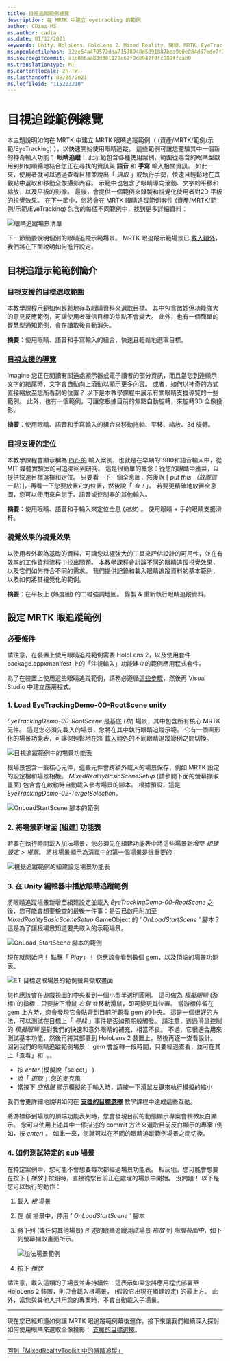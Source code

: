 ```yaml
---
title: 目視追蹤範例總覽
description: 在 MRTK 中建立 eyetracking 的範例
author: CDiaz-MS
ms.author: cadia
ms.date: 01/12/2021
keywords: Unity、HoloLens、HoloLens 2、Mixed Reality、開發、MRTK、EyeTracking、
ms.openlocfilehash: 32ae64a470572dda71578948d5091887bea9e0e084d97ede7f2f14af596b5a6b
ms.sourcegitcommit: a1c086aa83d381129e62f9d8942f0fc889ffcab0
ms.translationtype: MT
ms.contentlocale: zh-TW
ms.lasthandoff: 08/05/2021
ms.locfileid: "115223210"
---
```

# <a name="eye-tracking-examples-overview"></a>目視追蹤範例總覽

本主題說明如何在 MRTK 中建立 MRTK 眼睛追蹤範例（ (資產/MRTK/範例/示範/EyeTracking) ），以快速開始使用眼睛追蹤。
這些範例可讓您體驗其中一個新的神奇輸入功能： **眼睛追蹤**！
此示範包含各種使用案例，範圍從隱含的眼睛型啟用到如何順暢地結合您正在尋找的資訊與 **語音** 和 **手寫** 輸入相關資訊。
如此一來，使用者就可以透過查看目標並說出「 _選取_ 」或執行手勢，快速且輕鬆地在其觀點中選取和移動全像攝影內容。
示範中也包含了眼睛導向滾動、文字的平移和縮放，以及平板的影像。
最後，會提供一個範例來錄製和視覺化使用者對2D 平板的視覺效果。
在下一節中，您將會在 MRTK 眼睛追蹤範例套件 (資產/MRTK/範例/示範/EyeTracking) 包含的每個不同範例中，找到更多詳細資料：

![眼睛追蹤場景清單](../images/eye-tracking/mrtk_et_list_et_scenes.jpg)

下一節簡要說明個別的眼睛追蹤示範場景。
MRTK 眼追蹤示範場景已 [載入額外](https://docs.unity3d.com/ScriptReference/SceneManagement.LoadSceneMode.Additive.html)，我們將在下面說明如何進行設定。

## <a name="overview-of-the-eye-tracking-demo-samples"></a>目視追蹤示範範例簡介

### <a name="eye-supported-target-selection"></a>[**目視支援的目標選取範圍**](../input/eye-tracking/eye-tracking-target-selection.md)

本教學課程示範如何輕鬆地存取眼睛資料來選取目標。
其中包含微妙但功能強大的意見反應範例，可讓使用者確信目標的焦點不會變大。
此外，也有一個簡單的智慧型通知範例，會在讀取後自動消失。

**摘要**：使用眼睛、語音和手寫輸入的組合，快速且輕鬆地選取目標。

### <a name="eye-supported-navigation"></a>[**目視支援的導覽**](../input/eye-tracking/eye-tracking-navigation.md)

Imagine 您正在閱讀有關遠處顯示器或電子讀者的部分資訊，而且當您到達顯示文字的結尾時，文字會自動向上滾動以顯示更多內容。
或者，如何以神奇的方式直接縮放至您所看到的位置？
以下是本教學課程中展示有關眼睛支援導覽的一些範例。
此外，也有一個範例，可讓您根據目前的焦點自動旋轉，來旋轉3D 全像投影。

**摘要**：使用眼睛、語音和手寫輸入的組合來移動捲軸、平移、縮放、3d 旋轉。

### <a name="eye-supported-positioning"></a>[**目視支援的定位**](../input/eye-tracking/eye-tracking-eyes-and-hands.md)

本教學課程會顯示稱為 [Put-的](https://youtu.be/CbIn8p4_4CQ) 輸入案例，也就是在早期的1980和語音輸入中，從 MIT 媒體實驗室的可追溯回到研究。
這是很簡單的概念：從您的眼睛中獲益，以提供快速目標選擇和定位。
只要看一下一個全息圖，然後說 [ _put this （放置這_ 一點）]，再看一下您要放置它的位置，然後說「 _有！_」。
若要更精確地放置全息圖，您可以使用來自您手、語音或控制器的其他輸入。

**摘要**：使用眼睛、語音和手輸入來定位全息 (*拖放*) 。 使用眼睛 + 手的眼睛支援滑杆。

### <a name="visualization-of-visual-attention"></a>**視覺效果的視覺效果**

以使用者外觀為基礎的資料，可讓您以極強大的工具來評估設計的可用性，並在有效率的工作資料流程中找出問題。
本教學課程會討論不同的眼睛追蹤視覺效果，以及它們如何符合不同的需求。
我們提供記錄和載入眼睛追蹤資料的基本範例，以及如何將其視覺化的範例。

**摘要**：在平板上 (熱度圖) 的二維強調地圖。 錄製 & 重新執行眼睛追蹤資料。

## <a name="setting-up-the-mrtk-eye-tracking-samples"></a>設定 MRTK 眼追蹤範例

### <a name="prerequisites"></a>必要條件

請注意，在裝置上使用眼睛追蹤範例需要 HoloLens 2，以及使用套件 package.appxmanifest 上的「注視輸入」功能建立的範例應用程式套件。

為了在裝置上使用這些眼睛追蹤範例，請務必遵循[這些步驟](../input/eye-tracking/eye-tracking-basic-setup.md#testing-your-unity-app-on-a-hololens-2)，然後再 Visual Studio 中建立應用程式。

### <a name="1-load-eyetrackingdemo-00-rootsceneunity"></a>1. Load EyeTrackingDemo-00-RootScene unity

*EyeTrackingDemo-00-RootScene* 是基底 (_根_) 場景，其中包含所有核心 MRTK 元件。
這是您必須先載入的場景，您將在其中執行眼睛追蹤示範。
它有一個圖形化的場景功能表，可讓您輕鬆地在將 [載入額外](https://docs.unity3d.com/ScriptReference/SceneManagement.LoadSceneMode.Additive.html)的不同眼睛追蹤範例之間切換。

![目視追蹤範例中的場景功能表](../images/eye-tracking/mrtk_et_scenemenu.jpg)

根場景包含一些核心元件，這些元件會跨額外載入的場景保存，例如 MRTK 設定的設定檔和場景相機。
_MixedRealityBasicSceneSetup_ (請參閱下面的螢幕擷取畫面) 包含會在啟動時自動載入參考場景的腳本。
根據預設，這是 _EyeTrackingDemo-02-TargetSelection_。  

![OnLoadStartScene 腳本的範例](../images/eye-tracking/mrtk_et_onloadstartscene.jpg)

### <a name="2-adding-scenes-to-the-build-menu"></a>2. 將場景新增至 [組建] 功能表

若要在執行時間載入加法場景，您必須先在組建功能表中將這些場景新增至 _組建設定 > 場景_。
將根場景顯示為清單中的第一個場景是很重要的：

![視覺追蹤範例的組建設定場景功能表](../images/eye-tracking/mrtk_et_build_settings.jpg)

### <a name="3-play-the-eye-tracking-samples-in-the-unity-editor"></a>3. 在 Unity 編輯器中播放眼睛追蹤範例

將眼睛追蹤場景新增至組建設定並載入 _EyeTrackingDemo-00-RootScene_ 之後，您可能會想要檢查的最後一件事：是否已啟用附加至 _MixedRealityBasicSceneSetup_ GameObject 的 _' OnLoadStartScene '_ 腳本？ 這是為了讓根場景知道要先載入的示範場景。

![OnLoad_StartScene 腳本的範例](../images/eye-tracking/mrtk_et_onloadstartscene.jpg)

現在就開始吧！ 點擊「 _Play_」！
您應該會看到數個 gem，以及頂端的場景功能表。

![ET 目標選取場景的範例螢幕擷取畫面](../images/eye-tracking/mrtk_et_targetselect.png)

您也應該會在遊戲視圖的中央看到一個小型半透明圓圈。
這可做為 _模擬眼睛_ (游標) 的指標：只要按下滑鼠 _右鍵_ 並移動滑鼠，即可變更其位置。
當游標停留在 gem 上方時，您會發現它會貼齊到目前所觀看 gem 的中央。
這是一個很好的方法，可以測試在目標上「 _尋找_ 」事件是否如預期般觸發。
請注意，透過滑鼠控制的 _模擬眼睛_ 是對我們的快速和意外眼睛的補充，相當不良。
不過，它很適合用來測試基本功能，然後再將其部署到 HoloLens 2 裝置上，然後再逐一查看設計。
回到我們的眼睛追蹤範例場景： gem 會旋轉一段時間，只要經過查看，並可在其上「查看」和 .。。

- 按 _enter_ (模擬說「select」 ) 
- 說「 _選取_ 」您的麥克風
- 當按下 _空格鍵_ 顯示模擬的手輸入時，請按一下滑鼠左鍵來執行模擬的縮小

我們會更詳細地說明如何在 [**支援的目標選擇**](../input/eye-tracking/eye-tracking-target-selection.md) 教學課程中達成這些互動。

將游標移到場景的頂端功能表列時，您會發現目前的動態顯示專案會稍微反白顯示。
您可以使用上述其中一個描述的 commit 方法來選取目前反白顯示的專案 (例如，按 _enter_) 。
如此一來，您就可以在不同的眼睛追蹤範例場景之間切換。

### <a name="4-how-to-test-specific-sub-scenes"></a>4. 如何測試特定的 sub 場景

在特定案例中，您可能不會想要每次都經過場景功能表。
相反地，您可能會想要在按下 [ _播放_ ] 按鈕時，直接從您目前正在處理的場景中開始。
沒問題！ 以下是您可以執行的動作：

1. 載入 _根_ 場景
2. 在 _根_ 場景中，停用 _' OnLoadStartScene '_ 腳本
3. 將下列 (或任何其他場景) 所述的眼睛追蹤測試場景 _拖放_ 到 _階層視圖中_，如下列螢幕擷取畫面所示。

    ![加法場景範例](../images/eye-tracking/mrtk_et_additivescene.jpg)

4. 按下 _播放_

請注意，載入這類的子場景並非持續性：這表示如果您將應用程式部署至 HoloLens 2 裝置，則只會載入根場景， (假設它出現在組建設定) 的最上方。
此外，當您與其他人共用您的專案時，不會自動載入子場景。

---

現在您已經知道如何讓 MRTK 眼追蹤範例幕後運作，接下來讓我們繼續深入探討如何使用眼睛來選取全像投影： [支援的目標選擇](../input/eye-tracking/eye-tracking-target-selection.md)。

---
[回到「MixedRealityToolkit 中的眼睛追蹤」](../input/eye-tracking/eye-tracking-Main.md)
